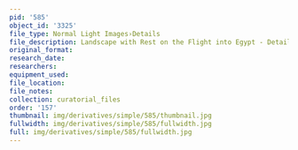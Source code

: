 ```yaml
---
pid: '585'
object_id: '3325'
file_type: Normal Light Images›Details
file_description: Landscape with Rest on the Flight into Egypt - Detail 3
original_format:
research_date:
researchers:
equipment_used:
file_location:
file_notes:
collection: curatorial_files
order: '157'
thumbnail: img/derivatives/simple/585/thumbnail.jpg
fullwidth: img/derivatives/simple/585/fullwidth.jpg
full: img/derivatives/simple/585/fullwidth.jpg
---
```

